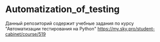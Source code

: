 # Automatization_of_testing

Данный репозиторий содержит учебные задания по курсу "Автоматизации тестирования на Python" https://my.sky.pro/student-cabinet/course/519
